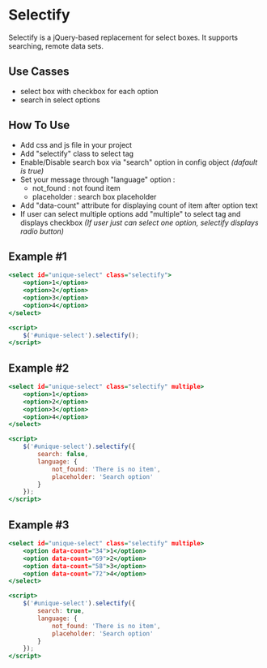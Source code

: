 # Selectify

Selectify is a jQuery-based replacement for select boxes. It supports searching, remote data sets.

## Use Casses
- select box with checkbox for each option
- search in select options

## How To Use
- Add css and js file in your project
- Add "selectify" class to select tag
- Enable/Disable search box via "search" option in config object  *(dafault is true)* 
- Set your message through "language" option :
  - not_found : not found item
  - placeholder : search box placeholder
- Add "data-count" attribute for displaying count of item after option text
- If user can select multiple options add "multiple" to select tag and displays checkbox
 *(If user just can select one option, selectify displays radio button)* 

## Example #1
```htm
<select id="unique-select" class="selectify">
    <option>1</option>
    <option>2</option>
    <option>3</option>
    <option>4</option>
</select>

<script>
    $('#unique-select').selectify();
</script>
```

## Example #2
```htm
<select id="unique-select" class="selectify" multiple>
    <option>1</option>
    <option>2</option>
    <option>3</option>
    <option>4</option>
</select>

<script>
    $('#unique-select').selectify({
        search: false,
        language: {
            not_found: 'There is no item',
            placeholder: 'Search option'
        }
    });
</script>
```

## Example #3
```htm
<select id="unique-select" class="selectify" multiple>
    <option data-count="34">1</option>
    <option data-count="69">2</option>
    <option data-count="58">3</option>
    <option data-count="72">4</option>
</select>

<script>
    $('#unique-select').selectify({
        search: true,
        language: {
            not_found: 'There is no item',
            placeholder: 'Search option'
        }
    });
</script>
```
